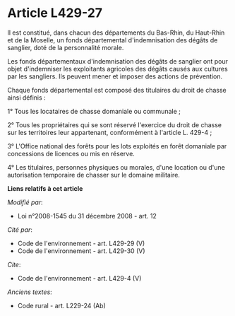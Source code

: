 # Article L429-27

Il est constitué, dans chacun des départements du Bas-Rhin, du Haut-Rhin et de la Moselle, un fonds départemental
d'indemnisation des dégâts de sanglier, doté de la personnalité morale. 

Les fonds départementaux d'indemnisation des dégâts de sanglier ont pour objet d'indemniser les exploitants agricoles des
dégâts causés aux cultures par les sangliers. Ils peuvent mener et imposer des actions de prévention. 

Chaque fonds départemental est composé des titulaires du droit de chasse ainsi définis : 

1° Tous les locataires de chasse domaniale ou communale ; 

2° Tous les propriétaires qui se sont réservé l'exercice du droit de chasse sur les territoires leur appartenant,
conformément à l'article L. 429-4 ; 

3° L'Office national des forêts pour les lots exploités en forêt domaniale par concessions de licences ou mis en réserve. 

4° Les titulaires, personnes physiques ou morales, d'une location ou d'une autorisation temporaire de chasser sur le domaine
militaire.

**Liens relatifs à cet article**

_Modifié par_:

  - Loi n°2008-1545 du 31 décembre 2008 - art. 12

_Cité par_:

  - Code de l'environnement - art. L429-29 (V)
  - Code de l'environnement - art. L429-30 (V)

_Cite_:

  - Code de l'environnement - art. L429-4 (V)

_Anciens textes_:

  - Code rural - art. L229-24 (Ab)
